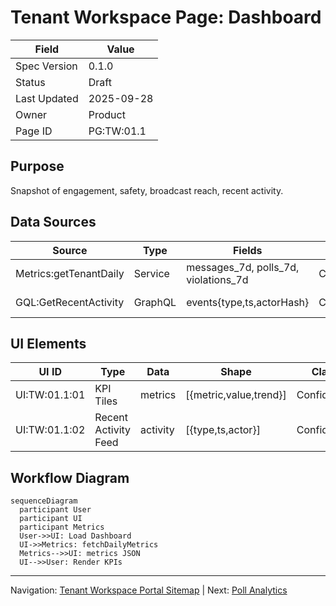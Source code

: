 # Tenant Workspace Page: Dashboard

| Field | Value |
|-------|-------|
| Spec Version | 0.1.0 |
| Status | Draft |
| Last Updated | 2025-09-28 |
| Owner | Product |
| Page ID | PG:TW:01.1 |

## Purpose

Snapshot of engagement, safety, broadcast reach, recent activity.

## Data Sources

| Source | Type | Fields | Class | PII | Notes |
|--------|------|--------|-------|-----|-------|
| Metrics:getTenantDaily | Service | messages_7d, polls_7d, violations_7d | Confidential | N | Aggregated |
| GQL:GetRecentActivity | GraphQL | events{type,ts,actorHash} | Confidential | Y | actor hashed |

## UI Elements

| UI ID | Type | Data | Shape | Class | PII | Notes |
|-------|------|------|-------|-------|-----|-------|
| UI:TW:01.1:01 | KPI Tiles | metrics | [{metric,value,trend}] | Confidential | N | Trend lines |
| UI:TW:01.1:02 | Recent Activity Feed | activity | [{type,ts,actor}] | Confidential | Y | Hash masked |

## Workflow Diagram

```mermaid
sequenceDiagram
  participant User
  participant UI
  participant Metrics
  User->>UI: Load Dashboard
  UI->>Metrics: fetchDailyMetrics
  Metrics-->>UI: metrics JSON
  UI-->>User: Render KPIs
```

---
Navigation: [Tenant Workspace Portal Sitemap](portal_tenant_workspace_sitemap.md) | Next: [Poll Analytics](tw_pg_02_3_poll_analytics.md)
